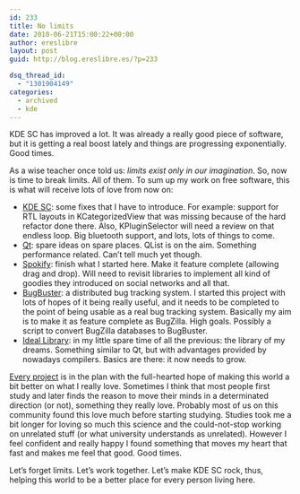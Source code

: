 ```yaml
---
id: 233
title: No limits
date: 2010-06-21T15:00:22+00:00
author: ereslibre
layout: post
guid: http://blog.ereslibre.es/?p=233

dsq_thread_id:
  - "1301904149"
categories:
  - archived
  - kde
---
```

KDE SC has improved a lot. It was already a really good piece of software, but it is getting a real boost lately and things are progressing exponentially. Good times.

As a wise teacher once told us: _limits exist only in our imagination_. So, now is time to break limits. All of them. To sum up my work on free software, this is what will receive lots of love from now on:

  * <a href="http://www.kde.org" target="_blank">KDE SC</a>: some fixes that I have to introduce. For example: support for RTL layouts in KCategorizedView that was missing because of the hard refactor done there. Also, KPluginSelector will need a review on that endless loop. Big bluetooth support, and lots, lots of things to come.
  * <a href="http://qt.nokia.com" target="_blank">Qt</a>: spare ideas on spare places. QList is on the aim. Something performance related. Can&#8217;t tell much yet though.
  * <a href="http://git.ereslibre.es/spokify" target="_blank">Spokify</a>: finish what I started here. Make it feature complete (allowing drag and drop). Will need to revisit libraries to implement all kind of goodies they introduced on social networks and all that.
  * <a href="http://www.ereslibre.es/projects/bb" target="_blank">BugBuster</a>: a distributed bug tracking system. I started this project with lots of hopes of it being really useful, and it needs to be completed to the point of being usable as a real bug tracking system. Basically my aim is to make it as feature complete as BugZilla. High goals. Possibly a script to convert BugZilla databases to BugBuster.
  * <a href="http://www.ereslibre.es/projects/ideal" target="_blank">Ideal Library</a>: in my little spare time of all the previous: the library of my dreams. Something similar to Qt, but with advantages provided by nowadays compilers. Basics are there: it now needs to grow.

<a href="http://git.ereslibre.es" target="_blank">Every project</a> is in the plan with the full-hearted hope of making this world a bit better on what I really love. Sometimes I think that most people first study and later finds the reason to move their minds in a determinated direction (or not), something they really love. Probably most of us on this community found this love much before starting studying. Studies took me a bit longer for loving so much this science and the could-not-stop working on unrelated stuff (or what university understands as unrelated). However I feel confident and really happy I found something that moves my heart that fast and makes me feel that good. Good times.

Let&#8217;s forget limits. Let&#8217;s work together. Let&#8217;s make KDE SC rock, thus, helping this world to be a better place for every person living here.
